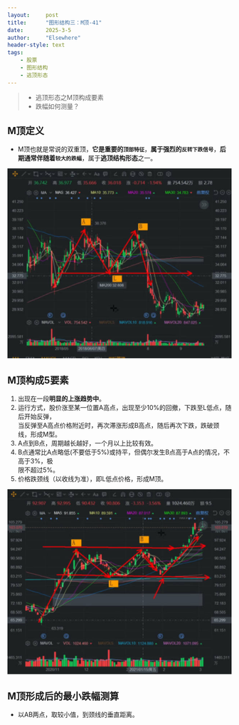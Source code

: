 ```yaml
---
layout: 	post
title: 		"图形结构三：M顶-41"
date:       2025-3-5
author: 	"Elsewhere"
header-style: text
tags:
    - 股票
    - 图形结构
    - 逃顶形态
---
```


> - 逃顶形态之M顶构成要素
> - 跌幅如何测量？



## M顶定义

- M顶也就是常说的双重顶，**它是重要的`顶部特征`**，**属于强烈的`反转下跌信号`**，**后期通常伴随着`较大的跌幅`**，属于**逃顶结构形态**之一。

![img](/img/2025/03/05-41/1.jpg)



## M顶构成5要素

1. 出现在一段**明显的上涨趋势中**。
2. 运行方式，股价涨至某一位置A高点，出现至少10%的回撤，下跌至L低点，随后开始反弹，  
  当反弹至A高点价格附近时，再次滞涨形成B高点，随后再次下跌，跌破颈线，形成M型。
3. A点到B点，周期越长越好，一个月以上比较有效。
4. B点通常比A点略低(不要低于5%)或持平，但偶尔发生B点高于A点的情况，不高于3%，极  
  限不超过5%。
5. 价格跌颈线（以收线为准），即L低点价格，形成M顶。

![img](/img/2025/03/05-41/2.jpg)



## M顶形成后的最小跌幅测算

- 以AB两点，取较小值，到颈线的垂直距离。

